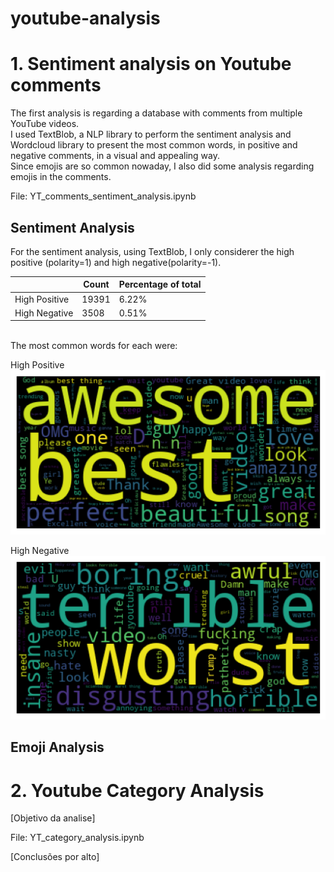 # youtube-analysis

# 1. Sentiment analysis on Youtube comments

The first analysis is regarding a database with comments from multiple YouTube videos.<br>
I used TextBlob, a NLP library to perform the sentiment analysis and Wordcloud library to present the most common words, in positive and negative comments, in a visual and appealing way.<br>Since emojis are so common nowaday, I also did some analysis regarding emojis in the comments.<br>

File: YT_comments_sentiment_analysis.ipynb<br>

## Sentiment Analysis
For the sentiment analysis, using TextBlob, I only considerer the high positive (polarity=1) and high negative(polarity=-1).<br>

| | Count | Percentage of total |
| -------- | ------- | ---------- |
| High Positive | 19391 | 6.22% |
| High Negative | 3508 | 0.51% |

<br>
The most common words for each were:<br>

High Positive
![High Positive Words](images/positive.png "a title")

High Negative<br>
![High Negative Words](images/negative.png "a title")



## Emoji Analysis

# 2. Youtube Category Analysis

[Objetivo da analise]

File: YT_category_analysis.ipynb

[Conclusões por alto]